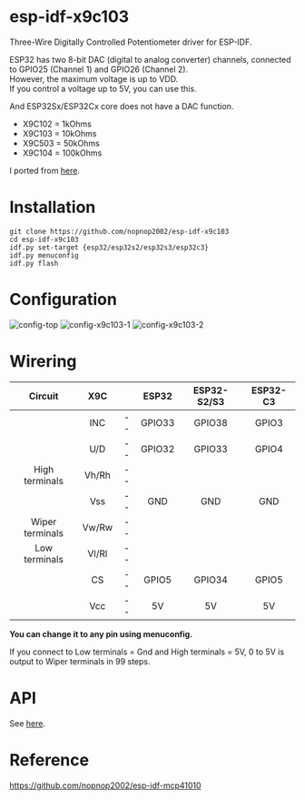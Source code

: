# esp-idf-x9c103
Three-Wire Digitally Controlled Potentiometer driver for ESP-IDF.

ESP32 has two 8-bit DAC (digital to analog converter) channels, connected to GPIO25 (Channel 1) and GPIO26 (Channel 2).   
However, the maximum voltage is up to VDD.   
If you control a voltage up to 5V, you can use this.   

And ESP32Sx/ESP32Cx core does not have a DAC function.   

- X9C102 = 1kOhms   
- X9C103 = 10kOhms   
- X9C503 = 50kOhms   
- X9C104 = 100kOhms   

I ported from [here](https://github.com/lucyamy/LapX9C10X).   

# Installation

```Shell
git clone https://github.com/nopnop2002/esp-idf-x9c103
cd esp-idf-x9c103
idf.py set-target {esp32/esp32s2/esp32s3/esp32c3}
idf.py menuconfig
idf.py flash
```

# Configuration   

![config-top](https://user-images.githubusercontent.com/6020549/149045495-e4735ac4-b28f-488e-8768-5fccb94ae3e7.jpg)
![config-x9c103-1](https://user-images.githubusercontent.com/6020549/149045498-888247f2-06dd-42c4-9da0-46f737ee57b5.jpg)
![config-x9c103-2](https://user-images.githubusercontent.com/6020549/149048774-ac062afb-dd17-48fe-b419-24c1838a12be.jpg)


# Wirering

|Circuit|X9C||ESP32|ESP32-S2/S3|ESP32-C3|
|:-:|:-:|:-:|:-:|:-:|:-:|
||INC|--|GPIO33|GPIO38|GPIO3|
||U/D|--|GPIO32|GPIO33|GPIO4|
|High terminals|Vh/Rh|--||||
||Vss|--|GND|GND|GND|
|Wiper terminals|Vw/Rw|--||||
|Low terminals|Vl/Rl|--||||
||CS|--|GPIO5|GPIO34|GPIO5|
||Vcc|--|5V|5V|5V|

__You can change it to any pin using menuconfig.__   

If you connect to Low terminals = Gnd and High terminals = 5V, 0 to 5V is output to Wiper terminals in 99 steps.   


# API
See [here](https://github.com/lucyamy/LapX9C10X).

# Reference
https://github.com/nopnop2002/esp-idf-mcp41010

